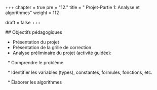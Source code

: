 +++
chapter = true
pre = "12."
title = " Projet-Partie 1: Analyse et algorithmes"
weight = 112

draft = false
+++



\## Objectifs pédagogiques



* Présentation du projet
* Présentation de la grille de correction
* Analyse préliminaire du projet (activité guidée):

 	\* Comprendre le problème

 	\* Identifier les variables (types), constantes, formules, fonctions, etc.

 	\* Élaborer les algorithmes


